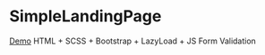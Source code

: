 # SimpleLandingPage
[Demo](https://johnsteck9.github.io/SimpleLandingPage/)
HTML + SCSS + Bootstrap + LazyLoad + JS Form Validation
